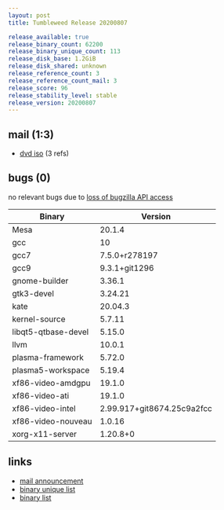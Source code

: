 ```yaml
---
layout: post
title: Tumbleweed Release 20200807

release_available: true
release_binary_count: 62200
release_binary_unique_count: 113
release_disk_base: 1.2GiB
release_disk_shared: unknown
release_reference_count: 3
release_reference_count_mail: 3
release_score: 96
release_stability_level: stable
release_version: 20200807
---
```


## mail (1:3)

- [dvd iso](https://lists.opensuse.org/opensuse-factory/2020-08/msg00183.html) (3 refs)

## bugs (0)

<!--more-->

no relevant bugs due to [loss of bugzilla API access](https://bugzilla.opensuse.org/show_bug.cgi?id=1157722)

Binary | Version
--- | ---
Mesa | 20.1.4
gcc | 10
gcc7 | 7.5.0+r278197
gcc9 | 9.3.1+git1296
gnome-builder | 3.36.1
gtk3-devel | 3.24.21
kate | 20.04.3
kernel-source | 5.7.11
libqt5-qtbase-devel | 5.15.0
llvm | 10.0.1
plasma-framework | 5.72.0
plasma5-workspace | 5.19.4
xf86-video-amdgpu | 19.1.0
xf86-video-ati | 19.1.0
xf86-video-intel | 2.99.917+git8674.25c9a2fcc
xf86-video-nouveau | 1.0.16
xorg-x11-server | 1.20.8+0

## links

- [mail announcement](https://lists.opensuse.org/opensuse-factory/2020-08/msg00073.html)
- [binary unique list](http://download.opensuse.org/history/20200807/rpm.unique.list)
- [binary list](http://download.opensuse.org/history/20200807/rpm.list)
